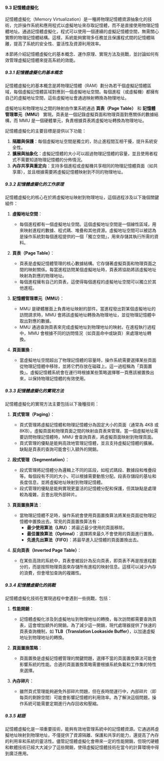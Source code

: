 #### 9.3 記憶體虛擬化

記憶體虛擬化（Memory Virtualization）是一種將物理記憶體資源抽象化的技術，允許操作系統和應用程式以虛擬地址來存取記憶體，而不是直接使用物理記憶體地址。通過記憶體虛擬化，程式可以使用一個連續的虛擬記憶體空間，無需關心實際的物理記憶體結構。這樣，系統能夠實現多任務並且保護程式間的記憶體隔離，提高了系統的安全性、靈活性及資源利用效率。

本節將介紹記憶體虛擬化的基本概念、運作原理、實現方法及挑戰，並討論如何有效管理虛擬記憶體來提高系統的效能。

##### 9.3.1 記憶體虛擬化的基本概念

記憶體虛擬化的基本概念是將物理記憶體（RAM）劃分為若干個虛擬記憶體區域，每個虛擬記憶體區域對應到一個虛擬地址空間。每個進程（或虛擬機）都擁有自己的虛擬地址空間，這些虛擬地址會通過映射轉換為物理地址。

虛擬地址和物理地址之間的映射由作業系統通過 **頁表（Page Table）** 和 **記憶體管理單元（MMU）** 實現。頁表是一個記錄虛擬頁面和物理頁面對應關係的數據結構，而 MMU 是一個硬體單元，負責根據頁表將虛擬地址轉換為物理地址。

記憶體虛擬化的主要目標是提供以下功能：
1. **隔離與保護**：每個虛擬地址空間是獨立的，防止進程間互相干擾，提升系統安全性。
2. **擴展與抽象化**：虛擬記憶體的大小可以超過物理記憶體的容量，並且使用者程式不需要知道物理記憶體的分佈情況。
3. **內存共享與重定向**：支持多個進程或虛擬機共享相同的物理記憶體頁面（如共享庫），並且根據需要將虛擬記憶體映射到不同的物理地址。

##### 9.3.2 記憶體虛擬化的工作原理

記憶體虛擬化的核心在於將虛擬地址映射到物理地址，這個過程涉及以下幾個關鍵組件：

1. **虛擬地址空間**：
   - 每個進程都有一個虛擬地址空間。這個虛擬地址空間是一個線性區域，用來映射進程的數據、程式碼、堆疊和其他資源。虛擬地址空間可以被認為是操作系統對每個進程提供的一個「獨立空間」，用來存儲其執行所需的資料。

2. **頁表（Page Table）**：
   - 頁表是虛擬記憶體管理的核心數據結構。它存儲著虛擬頁面和物理頁面之間的映射關係。每當進程訪問某個虛擬地址時，頁表將協助將該虛擬地址映射為對應的物理地址。
   - 每個進程擁有自己的頁表，這使得每個進程的虛擬地址空間可以獨立於其他進程。

3. **記憶體管理單元（MMU）**：
   - MMU 是硬體層面上負責地址映射的部件。當進程發出對某個虛擬地址的訪問請求時，MMU 會將該虛擬地址轉換為物理地址，並從物理記憶體中取出對應的數據。
   - MMU 通過查詢頁表來完成虛擬地址到物理地址的映射。在進程執行過程中，MMU 會根據不同的訪問情況（如頁面命中或缺頁）來處理地址轉換。

4. **頁面置換**：
   - 當虛擬地址空間超出了物理記憶體的容量時，操作系統需要選擇某些頁面從物理記憶體中移除，並將它們存放在磁碟上。這一過程稱為「頁面置換」。虛擬記憶體系統會在運行時根據某些策略選擇哪一頁應該被置換出來，以保持物理記憶體的有效使用。

##### 9.3.3 記憶體虛擬化的實現方法

記憶體虛擬化的實現方法主要包括以下幾種技術：

1. **頁式管理（Paging）**：
   - 頁式管理將虛擬記憶體和物理記憶體分為固定大小的頁面（通常為 4KB 或 8KB）。虛擬頁面和物理頁面之間的映射由頁表來管理。當一個虛擬地址需要訪問物理記憶體時，MMU 會查詢頁表，將虛擬頁面映射到物理頁面。
   - 頁式管理的優點是能夠高效地管理記憶體，並且支持虛擬記憶體的擴展。缺點是頁表的查詢可能會引入額外的開銷。

2. **段式管理（Segmentation）**：
   - 段式管理將記憶體分為邏輯上不同的區段，如程式碼段、數據段和堆疊段等。每個段有不同的大小，可以根據需要動態分配。段表存儲段的基址和長度信息，並將虛擬地址映射到物理記憶體。
   - 段式管理的優點是能夠實現更靈活的記憶體分配和保護，但其缺點是處理較為複雜，且會出現外部碎片。

3. **頁面置換算法**：
   - 當物理記憶體不足時，操作系統會使用頁面置換算法將某些頁面從物理記憶體中置換出去。常見的頁面置換算法有：
     - **最少使用算法（LRU）**：將最近最少使用的頁面移除。
     - **最佳置換算法（Optimal）**：選擇將來最久不會使用的頁面進行置換。
     - **先進先出算法（FIFO）**：將最早進入記憶體的頁面置換出去。

4. **反向頁表（Inverted Page Table）**：
   - 在某些高效的系統中，頁表會被設計為反向頁表，即頁表不再是按進程劃分的，而是按照物理頁面來存儲所有進程的映射信息。這樣可以減少內存的浪費，但會增加查詢的複雜性。

##### 9.3.4 記憶體虛擬化的挑戰

記憶體虛擬化技術在實現過程中會遇到一些挑戰，包括：
1. **性能開銷**：
   - 記憶體虛擬化涉及到虛擬地址到物理地址的轉換，每次訪問都需要查詢頁表，這會增加額外的開銷。為了減少這一開銷，現代處理器提供了快速的頁表查詢機制，如 **TLB（Translation Lookaside Buffer）**，以加速虛擬地址到物理地址的轉換。

2. **頁面置換策略**：
   - 頁面置換是虛擬記憶體管理的關鍵問題，選擇不當的頁面置換算法可能會影響系統的性能。合適的頁面置換策略需要根據系統負載和工作集的特性來選擇。

3. **內存碎片**：
   - 雖然頁式管理能夠避免外部碎片問題，但在長時間運行中，內部碎片（即每頁的剩餘空間）可能會影響記憶體的利用效率。為了解決這個問題，操作系統可能需要定期進行內存回收和壓縮。

##### 9.3.5 結語

記憶體虛擬化是一項重要技術，能夠有效地管理系統中的記憶體資源。它通過將虛擬地址映射到物理地址，不僅提供了資源隔離、保護和共享的能力，還提高了內存的利用率和系統的靈活性。儘管記憶體虛擬化會帶來一定的性能開銷，但現代硬體和軟體技術已經大大減少了這些開銷，使得虛擬記憶體技術在當今的計算環境中得到廣泛應用。
